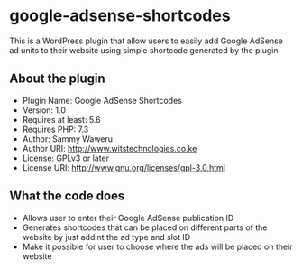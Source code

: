 # google-adsense-shortcodes
This is a WordPress plugin that allow users to easily add Google AdSense ad units to their website using simple shortcode generated by the plugin

## About the plugin
* Plugin Name: Google AdSense Shortcodes
* Version: 1.0
* Requires at least: 5.6
* Requires PHP: 7.3
* Author: Sammy Waweru
* Author URI: http://www.witstechnologies.co.ke
* License: GPLv3 or later
* License URI: http://www.gnu.org/licenses/gpl-3.0.html

## What the code does
* Allows user to enter their Google AdSense publication ID
* Generates shortcodes that can be placed on different parts of the website by just addint the ad type and slot ID
* Make it possible for user to choose where the ads will be placed on their website

